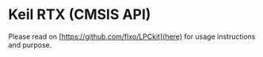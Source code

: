 # Keil RTX (CMSIS API)

Please read on [https://github.com/flxo/LPCkit](here) for usage instructions and purpose.
